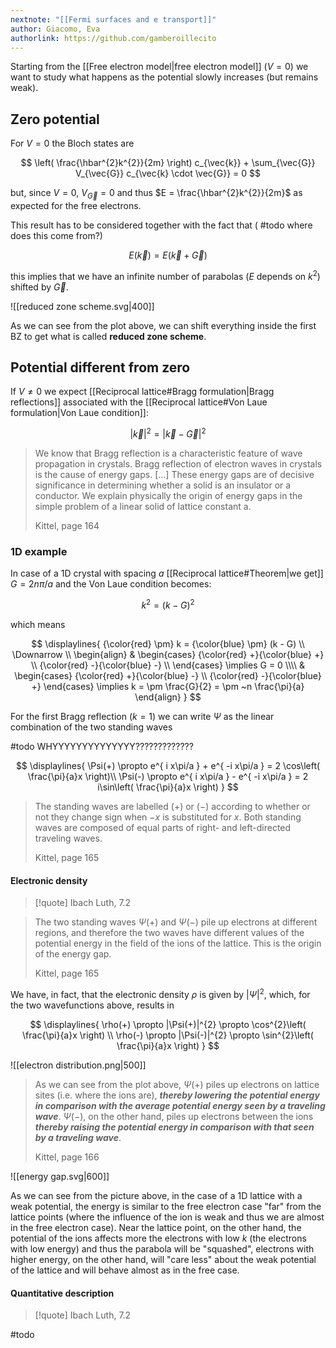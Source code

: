 ```yaml
---
nextnote: "[[Fermi surfaces and e transport]]"
author: Giacomo, Eva
authorlink: https://github.com/gamberoillecito
---
```


Starting from the [[Free electron model|free electron model]] ($V = 0$) we want to study what happens as the potential slowly increases (but remains weak).

## Zero potential

For $V = 0$ the Bloch states are 

$$
\left( \frac{\hbar^{2}k^{2}}{2m} \right) c_{\vec{k}} + \sum_{\vec{G}} V_{\vec{G}} c_{\vec{k} \cdot \vec{G}} = 0
$$

but, since $V = 0$, $V_{\vec{G}} = 0$ and thus $E = \frac{\hbar^{2}k^{2}}{2m}$ as expected for the free electrons.

This result has to be considered together with the fact that  ( #todo where does this come from?) 

$$
E(\vec{k}) = E (\vec{k} + \vec{G})
$$

this implies that we have an infinite number of parabolas ($E$ depends on $k^{2}$) shifted by $\vec{G}$.

![[reduced zone scheme.svg|400]]

As we can see from the plot above, we can shift everything inside the first BZ to get what is called **reduced zone scheme**.

## Potential different from zero

If $V \neq 0$ we expect [[Reciprocal lattice#Bragg formulation|Bragg reflections]] associated with the [[Reciprocal lattice#Von Laue formulation|Von Laue condition]]: 

$$
|\vec{k}|^{2} = |\vec{k} - \vec{G}|^{2}
$$

> We know that Bragg reflection is a characteristic feature of wave propagation in crystals. Bragg reflection of electron waves in crystals is the cause of energy gaps. [...] These energy gaps are of decisive significance in determining whether a solid is an insulator or a conductor. We explain physically the origin of energy gaps in the simple problem of a linear solid of lattice constant a.
> 
> Kittel, page 164

### 1D example

In case of a 1D crystal with spacing $a$ [[Reciprocal lattice#Theorem|we get]] $G = 2n \pi/a$ and the Von Laue condition becomes: 

$$
k^{2} = (k - G)^{2}
$$

which means 

$$
\displaylines{
{\color{red} \pm}  k = {\color{blue} \pm}  (k - G) \\
\Downarrow \\
\begin{align}
 & \begin{cases}
{\color{red} +}{\color{blue} +}  \\
{\color{red} -}{\color{blue} -}  \\
\end{cases} \implies G = 0
\\\\
 & \begin{cases}
{\color{red} +}{\color{blue} -}  \\
{\color{red} -}{\color{blue} +}  
\end{cases} \implies k = \pm \frac{G}{2} = \pm ~n \frac{\pi}{a}
\end{align}
}
$$

For the first Bragg reflection ($k = 1$) we can write $\Psi$ as the linear combination of the two standing waves

#todo WHYYYYYYYYYYYYYY?????????????
 
$$
\displaylines{
\Psi(+) \propto e^{ i x\pi/a } + e^{ -i x\pi/a } = 2 \cos\left( \frac{\pi}{a}x \right)\\
\Psi(-) \propto e^{ i x\pi/a } - e^{ -i x\pi/a } = 2 i\sin\left( \frac{\pi}{a}x \right)
}
$$
> The standing waves are labelled $(+)$ or  $(-)$ according to whether or not they change sign when $-x$ is substituted for $x$. Both standing waves are composed of equal parts of right- and left-directed traveling waves. 
> 
> Kittel, page 165

#### Electronic density

>[!quote] Ibach Luth, 7.2

>The two standing waves $\Psi(+)$ and $\Psi(-)$ pile up electrons at different regions, and therefore the two waves have different values of the potential energy in the field of the ions of the lattice. This is the origin of the energy gap. 
>
>Kittel, page 165

We have, in fact, that the electronic density $\rho$ is given by $|\Psi|^{2}$, which, for the two wavefunctions above, results in 

$$
\displaylines{
\rho(+) \propto |\Psi(+)|^{2} \propto \cos^{2}\left( \frac{\pi}{a}x \right) \\
\rho(-) \propto |\Psi(-)|^{2} \propto \sin^{2}\left( \frac{\pi}{a}x \right)
}
$$

![[electron distribution.png|500]]

>  As we can see from the plot above, $\Psi(+)$ piles up electrons on lattice sites (i.e. where the ions are), ***thereby lowering the potential energy in comparison with the average potential energy seen by a traveling wave***. $\Psi(-)$, on the other hand, piles up electrons between the ions ***thereby raising the potential energy in comparison with that seen by a traveling wave***.
>  
>  Kittel, page 166

![[energy gap.svg|600]]

As we can see from the picture above, in the case of a 1D lattice with a weak potential, the energy is similar to the free electron case "far" from the lattice points (where the influence of the ion is weak and thus we are almost in the free electron case). Near the lattice point, on the other hand, the potential of the ions affects more the electrons with low $k$ (the electrons with low energy) and thus the parabola will be "squashed", electrons with higher energy, on the other hand, will "care less" about the weak potential of the lattice and will behave almost as in the free case.

#### Quantitative description

>[!quote] Ibach Luth, 7.2

#todo